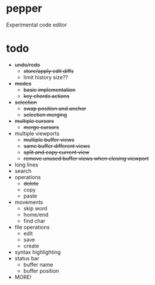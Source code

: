# pepper
Experimental code editor

# todo
- ~~undo/redo~~
	- ~~store/apply edit diffs~~
	- limit history size??
- ~~modes~~
	- ~~basic implementation~~
	- ~~key chords actions~~
- ~~selection~~
	- ~~swap position and anchor~~
	- ~~selection merging~~
- ~~multiple cursors~~
	- ~~merge cursors~~
- multiple viewports
	- ~~multiple buffer views~~
	- ~~same buffer different views~~
	- ~~split and copy current view~~
	- ~~remove unused buffer views when closing viewport~~
- long lines
- search
- operations
	- ~~delete~~
	- copy
	- paste
- movements
	- skip word
	- home/end
	- find char
- file operations
	- edit
	- save
	- create
- syntax highlighting
- status bar
	- buffer name
	- buffer position
- MORE!
